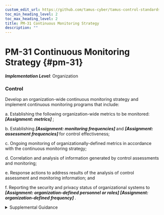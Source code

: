 ```yaml
---
custom_edit_url: https://github.com/tamus-cyber/tamus-control-standards/tree/main/content/tamus.edu/TAMUS_profile.yaml
toc_min_heading_level: 2
toc_max_heading_level: 2
title: PM-31 Continuous Monitoring Strategy
description: ""
---
```


# PM-31 Continuous Monitoring Strategy {#pm-31}

_**Implementation Level**_: Organization

### Control

Develop an organization-wide continuous monitoring strategy and implement continuous monitoring programs that include:

a. Establishing the following organization-wide metrics to be monitored: <strong title="pm-31_odp.01"> <em>[Assignment: metrics]</em> </strong>;

b. Establishing <strong title="pm-31_odp.02"> <em>[Assignment: monitoring frequencies]</em> </strong> and <strong title="pm-31_odp.03"> <em>[Assignment: assessment frequencies]</em> </strong> for control effectiveness;

c. Ongoing monitoring of organizationally-defined metrics in accordance with the continuous monitoring strategy;

d. Correlation and analysis of information generated by control assessments and monitoring;

e. Response actions to address results of the analysis of control assessment and monitoring information; and

f. Reporting the security and privacy status of organizational systems to <strong title="pm-31_prm_4"> <em>[Assignment: organization-defined personnel or roles]</em> </strong> <strong title="pm-31_prm_5"> <em>[Assignment: organization-defined frequency]</em> </strong>.


<details><summary>Supplemental Guidance</summary>Continuous monitoring at the organization level facilitates ongoing awareness of the security and privacy posture across the organization to support organizational risk management decisions. The terms "continuous" and "ongoing" imply that organizations assess and monitor their controls and risks at a frequency sufficient to support risk-based decisions. Different types of controls may require different monitoring frequencies. The results of continuous monitoring guide and inform risk response actions by organizations. Continuous monitoring programs allow organizations to maintain the authorizations of systems and common controls in highly dynamic environments of operation with changing mission and business needs, threats, vulnerabilities, and technologies. Having access to security- and privacy-related information on a continuing basis through reports and dashboards gives organizational officials the capability to make effective, timely, and informed risk management decisions, including ongoing authorization decisions. To further facilitate security and privacy risk management, organizations consider aligning organization-defined monitoring metrics with organizational risk tolerance as defined in the risk management strategy. Monitoring requirements, including the need for monitoring, may be referenced in other controls and control enhancements such as, [AC-2g](#ac-2_smt.g), [AC-2(7)](/catalog/ac/ac-02#ac-02.07), [AC-2(12)(a)](#ac-2.12_smt.a), [AC-2(7)(b)](#ac-2.7_smt.b), [AC-2(7)(c)](#ac-2.7_smt.c), [AC-17(1)](/catalog/ac/ac-17#ac-17.01), [AT-4a](#at-4_smt.a), [AU-13](/catalog/au/au-13), [AU-13(1)](/catalog/au/au-13#au-13.01), [AU-13(2)](/catalog/au/au-13#au-13.02), [CA-7](/catalog/ca/ca-07), [CM-3f](#cm-3_smt.f), [CM-6d](#cm-6_smt.d), [CM-11c](#cm-11_smt.c), [IR-5](/catalog/ir/ir-05), [MA-2b](#ma-2_smt.b), [MA-3a](#ma-3_smt.a), [MA-4a](#ma-4_smt.a), [PE-3d](#pe-3_smt.d), [PE-6](/catalog/pe/pe-06), [PE-14b](#pe-14_smt.b), [PE-16](/catalog/pe/pe-16), [PE-20](/catalog/pe/pe-20), [PM-6](/catalog/pm/pm-06), [PM-23](/catalog/pm/pm-23), [PS-7e](#ps-7_smt.e), [SA-9c](#sa-9_smt.c), [SC-5(3)(b)](#sc-5.3_smt.b), [SC-7a](#sc-7_smt.a), [SC-7(24)(b)](#sc-7.24_smt.b), [SC-18b](#sc-18_smt.b), [SC-43b](#sc-43_smt.b), [SI-4](/catalog/si/si-04).</details>
